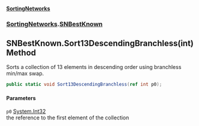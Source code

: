 #### [SortingNetworks](./index.md 'index')
### [SortingNetworks](./SortingNetworks.md 'SortingNetworks').[SNBestKnown](./SortingNetworks-SNBestKnown.md 'SortingNetworks.SNBestKnown')
## SNBestKnown.Sort13DescendingBranchless(int) Method
Sorts a collection of 13 elements in descending order using branchless min/max swap.  
```csharp
public static void Sort13DescendingBranchless(ref int p0);
```
#### Parameters
<a name='SortingNetworks-SNBestKnown-Sort13DescendingBranchless(int)-p0'></a>
`p0` [System.Int32](https://docs.microsoft.com/en-us/dotnet/api/System.Int32 'System.Int32')  
the reference to the first element of the collection  
  

